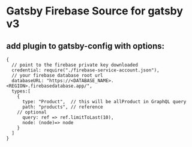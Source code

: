 # Gatsby Firebase Source for gatsby v3


## add plugin to gatsby-config with options:
```
{
  // point to the firebase private key downloaded
  credential: require("./firebase-service-account.json"),
  // your firebase database root url
  databaseURL: "https://<DATABASE_NAME>.<REGION>.firebasedatabase.app/",
  types:[
    {
      type: "Product",  // this will be allProduct in GraphQL query
      path: "products", // reference
    // optional
      query: ref => ref.limitToLast(10), 
      node: (node)=> node
    }
  ]
}
```